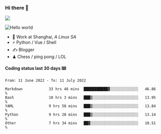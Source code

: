 ### Hi there 👋
![](https://komarev.com/ghpvc/?username=Xuhandsome)


<img src="https://github-readme-stats.vercel.app/api?username=XuHandsome&show_icons=true&theme=merko" alt="Hello world">

<br/>

- 🍻  Work at Shanghai, _A Linux SA_
- ⚡  Python / Vue / Shell
- ✍️  Blogger
- ♟  Chess / ping pong / LOL

#### Coding status last 30 days ⌨️

<!--START_SECTION:waka-->

```text
From: 11 June 2022 - To: 11 July 2022

Markdown            33 hrs 46 mins  ███████████▓░░░░░░░░░░░░░   46.86 %
Bash                10 hrs 3 mins   ███▒░░░░░░░░░░░░░░░░░░░░░   13.95 %
YAML                9 hrs 58 mins   ███▒░░░░░░░░░░░░░░░░░░░░░   13.84 %
Python              9 hrs 28 mins   ███▒░░░░░░░░░░░░░░░░░░░░░   13.14 %
Other               7 hrs 34 mins   ██▓░░░░░░░░░░░░░░░░░░░░░░   10.51 %
```

<!--END_SECTION:waka-->

